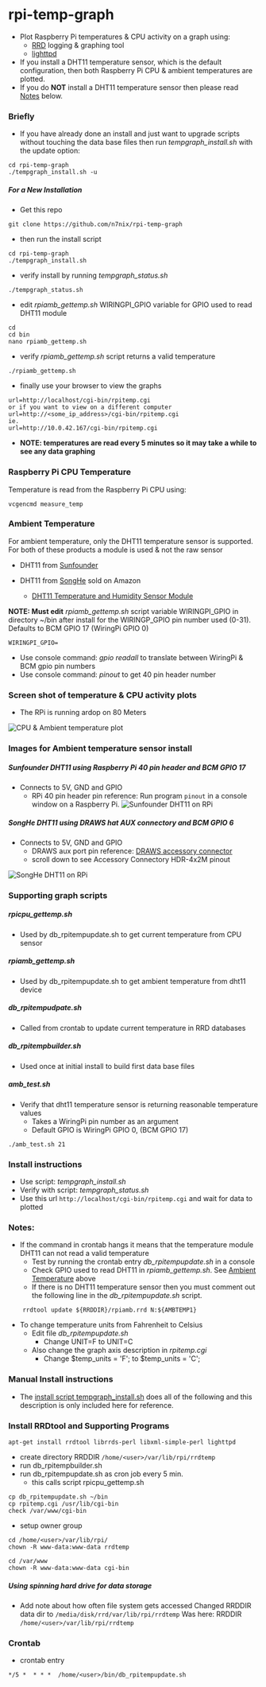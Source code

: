 # rpi-temp-graph
* Plot Raspberry Pi temperatures & CPU activity on a graph using:
  * [RRD](https://oss.oetiker.ch/rrdtool/) logging & graphing tool
  * [lighttpd](https://www.lighttpd.net/)
* If you install a DHT11 temperature sensor, which is the default configuration, then both Raspberry Pi CPU &
ambient temperatures are plotted.
* If you do __NOT__ install a DHT11 temperature sensor then please read [Notes](#notes) below.

### Briefly
* If you have already done an install and just want to upgrade scripts without touching the data base files then run _tempgraph_install.sh_ with the update option:
```
cd rpi-temp-graph
./tempgraph_install.sh -u
```
##### For a New Installation
* Get this repo
```
git clone https://github.com/n7nix/rpi-temp-graph
```
* then run the install script
```
cd rpi-temp-graph
./tempgraph_install.sh
```
* verify install by running _tempgraph_status.sh_
```
./tempgraph_status.sh
```
* edit _rpiamb_gettemp.sh_ WIRINGPI_GPIO variable for GPIO used to read DHT11 module
```
cd
cd bin
nano rpiamb_gettemp.sh
```
* verify _rpiamb_gettemp.sh_ script returns a valid temperature
```
./rpiamb_gettemp.sh
```

* finally use your browser to view the graphs
```
url=http://localhost/cgi-bin/rpitemp.cgi
or if you want to view on a different computer
url=http://<some_ip_address>/cgi-bin/rpitemp.cgi
ie.
url=http://10.0.42.167/cgi-bin/rpitemp.cgi
```
* **NOTE: temperatures are read every 5 minutes so it may take a while to see
any data graphing**

### Raspberry Pi CPU Temperature
Temperature is read from the Raspberry Pi CPU using:
```
vcgencmd measure_temp
```
### Ambient Temperature
For ambient temperature, only the DHT11 temperature sensor is
supported. For both of these products a module is used & not the raw
sensor

* DHT11 from [Sunfounder](https://www.sunfounder.com/humiture-sensor-module.html)

* DHT11 from [SongHe](https://www.amazon.com/gp/product/B07T7ZR7MS/ref=ppx_yo_dt_b_search_asin_title) sold on Amazon
  * [DHT11 Temperature and Humidity Sensor Module](https://quartzcomponents.com/products/dht11-temperature-humidity-sensor-module)

**NOTE: Must edit** _rpiamb_gettemp.sh_ script variable WIRINGPI_GPIO in
directory ~/bin after install for the WIRINGP_GPIO pin number used
(0-31). Defaults to BCM GPIO 17 (WiringPi GPIO 0)
```
WIRINGPI_GPIO=
```
* Use console command:  _gpio readall_ to translate between WiringPi & BCM gpio pin numbers
* Use console command:  _pinout_ to get 40 pin header number


### Screen shot of temperature & CPU activity plots
* The RPi is running ardop on 80 Meters

![CPU & Ambient temperature plot](/images/rpitemp.cgi-1366x768.png)

### Images for Ambient temperature sensor install

##### Sunfounder DHT11 using Raspberry Pi 40 pin header and BCM GPIO 17
* Connects to 5V, GND and GPIO
  * RPi 40 pin header pin reference: Run program ```pinout``` in a console window on a
  Raspberry Pi.
![Sunfounder DHT11 on RPi](/images/img_2633_resize.jpg)

##### SongHe DHT11 using DRAWS hat AUX connectory and BCM GPIO 6

* Connects to 5V, GND and GPIO
  * DRAWS aux port pin reference: [DRAWS accessory
  connector](http://nwdigitalradio.com/wp-content/uploads/2020/08/DRAWSBrochure.pdf)
  - scroll down to see Accessory Connectory HDR-4x2M pinout

![SongHe DHT11 on RPi](/images/img_2630_resize.jpg)


### Supporting graph scripts

##### rpicpu_gettemp.sh
* Used by db_rpitempupdate.sh to get current temperature from CPU sensor
##### rpiamb_gettemp.sh
* Used by db_rpitempupdate.sh to get ambient temperature from dht11 device
##### db_rpitempudpate.sh
* Called from crontab to update current temperature in RRD databases
##### db_rpitempbuilder.sh
* Used once at initial install to build first data base files
##### amb_test.sh
* Verify that dht11 temperature sensor is returning reasonable
temperature values
  * Takes a WiringPi pin number as an argument
  * Default GPIO is WiringPi GPIO 0, (BCM GPIO 17)
```
./amb_test.sh 21
```

### Install instructions
* Use script: _tempgraph_install.sh_
* Verify with script: _tempgraph_status.sh_
* Use this url ```http://localhost/cgi-bin/rpitemp.cgi```
and wait for data to plotted

### Notes:
* If the command in crontab hangs it means that the temperature module DHT11 can not read a valid temperature
  * Test by running the crontab entry _db_rpitempupdate.sh_ in a console
  * Check GPIO used to read DHT11 in _rpiamb_gettemp.sh_. See [Ambient Temperature](#ambient-temperature) above
  * If there is no DHT11 temperature sensor then you must comment out the following line in the _db_rpitempupdate.sh_ script.
```
    rrdtool update ${RRDDIR}/rpiamb.rrd N:${AMBTEMP1}
```
* To change temperature units from Fahrenheit to Celsius
  * Edit file _db_rpitempupdate.sh_
    * Change UNIT=F to UNIT=C
  * Also change the graph axis description in _rpitemp.cgi_
    * Change $temp_units = 'F'; to $temp_units = 'C';

### Manual Install instructions

* The [install script tempgraph_install.sh](https://github.com/n7nix/rpi-temp-graph/blob/master/tempgraph_install.sh)
does all of the following and this description is only included here for reference.


### Install RRDtool and Supporting Programs

```
apt-get install rrdtool librrds-perl libxml-simple-perl lighttpd
```

* create directory RRDDIR ```/home/<user>/var/lib/rpi/rrdtemp```
* run db_rpitempbuilder.sh
* run db_rpitempupdate.sh as cron job every 5 min.
  * this calls script rpicpu_gettemp.sh

```
cp db_rpitempupdate.sh ~/bin
cp rpitemp.cgi /usr/lib/cgi-bin
check /var/www/cgi-bin
```
* setup owner group

```
cd /home/<user>/var/lib/rpi/
chown -R www-data:www-data rrdtemp
```

```
cd /var/www
chown -R www-data:www-data cgi-bin
```

##### Using spinning hard drive for data storage
* Add note about how often file system gets accessed
Changed RRDDIR data dir to ```/media/disk/rrd/var/lib/rpi/rrdtemp```
Was here: RRDDIR ```/home/<user>/var/lib/rpi/rrdtemp```

### Crontab

* crontab entry
```
*/5 *  * * *  /home/<user>/bin/db_rpitempupdate.sh
```
